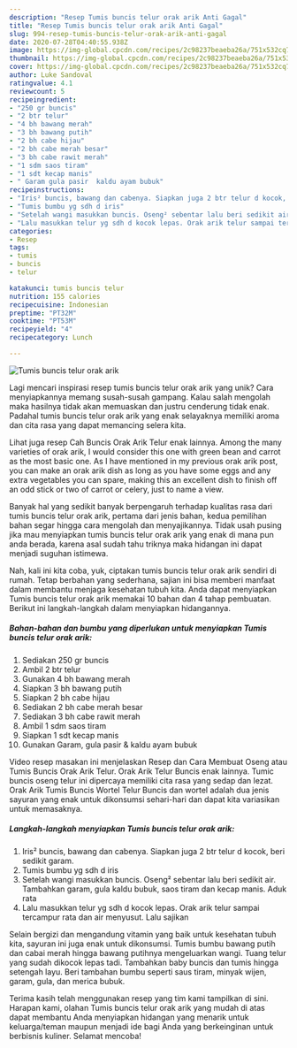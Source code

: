 ```yaml
---
description: "Resep Tumis buncis telur orak arik Anti Gagal"
title: "Resep Tumis buncis telur orak arik Anti Gagal"
slug: 994-resep-tumis-buncis-telur-orak-arik-anti-gagal
date: 2020-07-28T04:40:55.938Z
image: https://img-global.cpcdn.com/recipes/2c98237beaeba26a/751x532cq70/tumis-buncis-telur-orak-arik-foto-resep-utama.jpg
thumbnail: https://img-global.cpcdn.com/recipes/2c98237beaeba26a/751x532cq70/tumis-buncis-telur-orak-arik-foto-resep-utama.jpg
cover: https://img-global.cpcdn.com/recipes/2c98237beaeba26a/751x532cq70/tumis-buncis-telur-orak-arik-foto-resep-utama.jpg
author: Luke Sandoval
ratingvalue: 4.1
reviewcount: 5
recipeingredient:
- "250 gr buncis"
- "2 btr telur"
- "4 bh bawang merah"
- "3 bh bawang putih"
- "2 bh cabe hijau"
- "2 bh cabe merah besar"
- "3 bh cabe rawit merah"
- "1 sdm saos tiram"
- "1 sdt kecap manis"
- " Garam gula pasir  kaldu ayam bubuk"
recipeinstructions:
- "Iris² buncis, bawang dan cabenya. Siapkan juga 2 btr telur d kocok, beri sedikit garam."
- "Tumis bumbu yg sdh d iris"
- "Setelah wangi masukkan buncis. Oseng² sebentar lalu beri sedikit air. Tambahkan garam, gula kaldu bubuk, saos tiram dan kecap manis. Aduk rata"
- "Lalu masukkan telur yg sdh d kocok lepas. Orak arik telur sampai tercampur rata dan air menyusut. Lalu sajikan"
categories:
- Resep
tags:
- tumis
- buncis
- telur

katakunci: tumis buncis telur 
nutrition: 155 calories
recipecuisine: Indonesian
preptime: "PT32M"
cooktime: "PT53M"
recipeyield: "4"
recipecategory: Lunch

---
```



![Tumis buncis telur orak arik](https://img-global.cpcdn.com/recipes/2c98237beaeba26a/751x532cq70/tumis-buncis-telur-orak-arik-foto-resep-utama.jpg)

Lagi mencari inspirasi resep tumis buncis telur orak arik yang unik? Cara menyiapkannya memang susah-susah gampang. Kalau salah mengolah maka hasilnya tidak akan memuaskan dan justru cenderung tidak enak. Padahal tumis buncis telur orak arik yang enak selayaknya memiliki aroma dan cita rasa yang dapat memancing selera kita.

Lihat juga resep Cah Buncis Orak Arik Telur enak lainnya. Among the many varieties of orak arik, I would consider this one with green bean and carrot as the most basic one. As I have mentioned in my previous orak arik post, you can make an orak arik dish as long as you have some eggs and any extra vegetables you can spare, making this an excellent dish to finish off an odd stick or two of carrot or celery, just to name a view.

Banyak hal yang sedikit banyak berpengaruh terhadap kualitas rasa dari tumis buncis telur orak arik, pertama dari jenis bahan, kedua pemilihan bahan segar hingga cara mengolah dan menyajikannya. Tidak usah pusing jika mau menyiapkan tumis buncis telur orak arik yang enak di mana pun anda berada, karena asal sudah tahu triknya maka hidangan ini dapat menjadi suguhan istimewa.


Nah, kali ini kita coba, yuk, ciptakan tumis buncis telur orak arik sendiri di rumah. Tetap berbahan yang sederhana, sajian ini bisa memberi manfaat dalam membantu menjaga kesehatan tubuh kita. Anda dapat menyiapkan Tumis buncis telur orak arik memakai 10 bahan dan 4 tahap pembuatan. Berikut ini langkah-langkah dalam menyiapkan hidangannya.

<!--inarticleads1-->

##### Bahan-bahan dan bumbu yang diperlukan untuk menyiapkan Tumis buncis telur orak arik:

1. Sediakan 250 gr buncis
1. Ambil 2 btr telur
1. Gunakan 4 bh bawang merah
1. Siapkan 3 bh bawang putih
1. Siapkan 2 bh cabe hijau
1. Sediakan 2 bh cabe merah besar
1. Sediakan 3 bh cabe rawit merah
1. Ambil 1 sdm saos tiram
1. Siapkan 1 sdt kecap manis
1. Gunakan  Garam, gula pasir &amp; kaldu ayam bubuk


Video resep masakan ini menjelaskan Resep dan Cara Membuat Oseng atau Tumis Buncis Orak Arik Telur. Orak Arik Telur Buncis enak lainnya. Tumic buncis oseng telur ini dipercaya memiliki cita rasa yang sedap dan lezat. Orak Arik Tumis Buncis Wortel Telur Buncis dan wortel adalah dua jenis sayuran yang enak untuk dikonsumsi sehari-hari dan dapat kita variasikan untuk memasaknya. 

<!--inarticleads2-->

##### Langkah-langkah menyiapkan Tumis buncis telur orak arik:

1. Iris² buncis, bawang dan cabenya. Siapkan juga 2 btr telur d kocok, beri sedikit garam.
1. Tumis bumbu yg sdh d iris
1. Setelah wangi masukkan buncis. Oseng² sebentar lalu beri sedikit air. Tambahkan garam, gula kaldu bubuk, saos tiram dan kecap manis. Aduk rata
1. Lalu masukkan telur yg sdh d kocok lepas. Orak arik telur sampai tercampur rata dan air menyusut. Lalu sajikan


Selain bergizi dan mengandung vitamin yang baik untuk kesehatan tubuh kita, sayuran ini juga enak untuk dikonsumsi. Tumis bumbu bawang putih dan cabai merah hingga bawang putihnya mengeluarkan wangi. Tuang telur yang sudah dikocok lepas tadi. Tambahkan baby buncis dan tumis hingga setengah layu. Beri tambahan bumbu seperti saus tiram, minyak wijen, garam, gula, dan merica bubuk. 

Terima kasih telah menggunakan resep yang tim kami tampilkan di sini. Harapan kami, olahan Tumis buncis telur orak arik yang mudah di atas dapat membantu Anda menyiapkan hidangan yang menarik untuk keluarga/teman maupun menjadi ide bagi Anda yang berkeinginan untuk berbisnis kuliner. Selamat mencoba!
